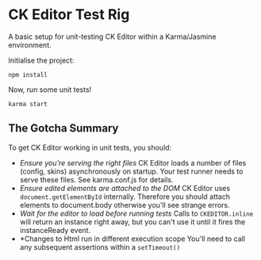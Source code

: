 # CK Editor Test Rig

A basic setup for unit-testing CK Editor within a Karma/Jasmine environment.

Initialise the project:

```
npm install
```

Now, run some unit tests!

```
karma start
```

## The Gotcha Summary
To get CK Editor working in unit tests, you should:
* *Ensure you're serving the right files*
  CK Editor loads a number of files (config, skins) asynchronously on startup. Your test runner needs to serve
  these files. See karma.conf.js for details.
* *Ensure edited elements are attached to the DOM*
  CK Editor uses ```document.getElementById``` internally. Therefore you should attach elements to document.body
  otherwise you'll see strange errors.
* *Wait for the editor to load before running tests*
  Calls to ```CKEDITOR.inline``` will return an instance right away, but you can't use it until it fires the
  instanceReady event.
* *Changes to Html run in different execution scope
  You'll need to call any subsequent assertions within a ```setTimeout()```
